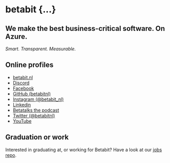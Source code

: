 # betabit {...}

## We make the best business-critical software. On Azure.

_Smart. Transparent. Measurable._

## Online profiles

* [betabit.nl](https://www.betabit.nl/)
* [Discord](https://discord.gg/KTkCXQTgjR)
* [Facebook](https://www.facebook.com/BetabitNederland)
* [GitHub (betabitnl)](https://github.com/betabitnl)
* [Instagram (@betabit_nl)](https://www.instagram.com/betabit_nl/)
* [Linkedin](https://www.linkedin.com/company/betabit/)
* [Betatalks the podcast](https://podcast.betatalks.nl)
* [Twitter (@betabitnl)](https://twitter.com/betabitnl)
* [YouTube](https://www.youtube.com/betabitvideos)

## Graduation or work

Interested in graduating at, or working for Betabit? Have a look at our [jobs repo](https://github.com/betabitnl/jobs).
